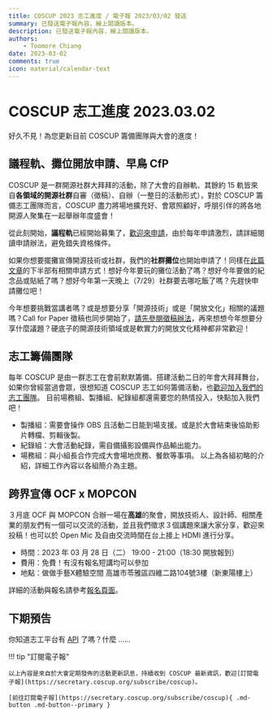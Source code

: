 ```yaml
---
title: COSCUP 2023 志工進度 / 電子報 2023/03/02 發送
summary: 已發送電子報內容，線上閱讀版本。
description: 已發送電子報內容，線上閱讀版本。
authors:
    - Toomore Chiang
date: 2023-03-02
comments: true
icon: material/calendar-text
---
```


# COSCUP 志工進度 2023.03.02

好久不見！為您更新目前 COSCUP 籌備團隊與大會的進度！

## 議程軌、攤位開放申請、早鳥 CfP

COSCUP 是一群開源社群大拜拜的活動，除了大會的自辦軌、其餘約 15 軌皆來自**各領域的開源社群**自審（徵稿）、自辦（一整日的活動形式），對於 COSCUP 籌備志工團隊而言，COSCUP 盡力將場地擴充好、會眾照顧好，呼朋引伴的將各地開源人聚集在一起舉辦年度盛會！

從此刻開始，**議程軌**已經開始募集了，[歡迎來申請](https://blog.coscup.org/2023/02/coscup-2023-call-for-participation-now.html)，由於每年申請激烈，請詳細閱讀申請辦法，避免錯失資格條件。

如果你想要擺攤宣傳開源技術或社群，我們的**社群攤位**也開始申請了！同樣在[此篇文章](https://blog.coscup.org/2023/02/coscup-2023-call-for-participation-now.html)的下半部有相關申請方式！想好今年要玩的攤位活動了嗎？想好今年要做的紀念品或貼紙了嗎？想好今年第一天晚上（7/29）社群要去哪吃飯了嗎？先趕快申請攤位吧！

今年想要挑戰當講者嗎？或是想要分享「開源技術」或是「開放文化」相關的議題嗎？Call for Paper 徵稿也同步開始了，[請先參閱徵稿辦法](https://blog.coscup.org/2023/02/coscup-2023-early-bird-call-for-paper.html)，再來想想今年想要分享什麼議題？硬底子的開源技術領域或是軟實力的開放文化精神都非常歡迎！

## 志工籌備團隊

每年 COSCUP 是由一群志工在會前默默籌備、搭建活動二日的年會大拜拜舞台，如果你曾經當過會眾，很想知道 COSCUP 志工如何籌備活動，也[歡迎加入我們的志工團隊](https://volunteer.coscup.org/)。
目前場務組、製播組、紀錄組都還需要您的熱情投入，快點加入我們吧！

- 製播組：需要會操作 OBS 且活動二日能到場支援。或是於大會結束後協助影片轉檔、剪輯後製。
- 紀錄組：大會活動紀錄，需自備攝影設備與作品輸出能力。
- 場務組：與小組長合作完成大會場地庶務、餐飲等事項。
  以上為各組初略的介紹，詳細工作內容以各組簡介為主題。

## 跨界宣傳 OCF x MOPCON

３月底 OCF 與 MOPCON 合辦一場在**高雄**的聚會，開放技術人、設計師、相關產業的朋友們有一個可以交流的活動，並且我們徵求３個講題來讓大家分享，歡迎來投稿！也可以於 Open Mic 及自由交流時間在台上接上 HDMI 進行分享。

- 時間：2023 年 03 月 28 日（二） 19:00 - 21:00（18:30 開放報到）
- 費用：免費！有沒有報名短講均可以參加
- 地點：做做手藝X體驗空間 高雄市苓雅區四維二路104號3樓（新東陽樓上）

詳細的活動與報名請參考[報名頁面](https://ocftw.kktix.cc/events/khspringparty)。

## 下期預告

你知道志工平台有 [API](https://volunteer.coscup.org/api/docs) 了嗎？什麼 ......

!!! tip "訂閱電子報"

    以上內容是來自於大會定期發佈的活動更新訊息，持續收到 COSCUP 最新資訊，歡迎[訂閱電子報](https://secretary.coscup.org/subscribe/coscup)。

    [前往訂閱電子報](https://secretary.coscup.org/subscribe/coscup){ .md-button .md-button--primary }
